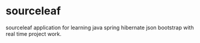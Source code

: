 # sourceleaf
sourceleaf application for learning java spring hibernate json bootstrap with real time project work.
